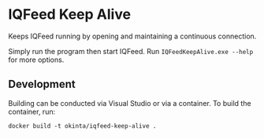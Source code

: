 ﻿# IQFeed Keep Alive

Keeps IQFeed running by opening and maintaining a continuous connection.

Simply run the program then start IQFeed. Run `IQFeedKeepAlive.exe --help` for
more options.

## Development

Building can be conducted via Visual Studio or via a container. To build the
container, run:

    docker build -t okinta/iqfeed-keep-alive .
